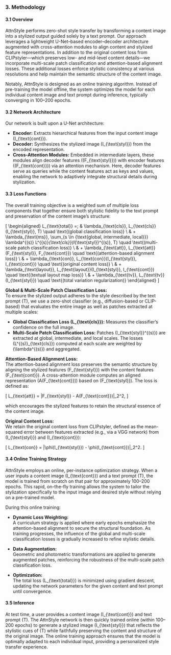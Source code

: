 ### 3. Methodology

#### 3.1 Overview

AttnStyle performs zero-shot style transfer by transforming a content image into a stylized output guided solely by a text prompt. Our approach leverages a lightweight U-Net–based encoder–decoder architecture augmented with cross-attention modules to align content and stylized feature representations. In addition to the original content loss from CLIPstyler—which preserves low- and mid-level content details—we incorporate multi-scale patch classification and attention-based alignment losses. These additional losses enforce stylistic consistency at various resolutions and help maintain the semantic structure of the content image.

Notably, AttnStyle is designed as an online training algorithm. Instead of pre-training the model offline, the system optimizes the model for each individual content image and text prompt during inference, typically converging in 100–200 epochs.

#### 3.2 Network Architecture

Our network is built upon a U-Net architecture:
- **Encoder:** Extracts hierarchical features from the input content image \(I_{\text{cont}}\).
- **Decoder:** Synthesizes the stylized image \(I_{\text{styl}}\) from the encoded representation.
- **Cross-Attention Modules:** Embedded in intermediate layers, these modules align decoder features (\(F_{\text{styl}}\)) with encoder features (\(F_{\text{cont}}\)) via an attention mechanism. Here, decoder features serve as queries while the content features act as keys and values, enabling the network to adaptively integrate structural details during stylization.

#### 3.3 Loss Functions

The overall training objective is a weighted sum of multiple loss components that together ensure both stylistic fidelity to the text prompt and preservation of the content image’s structure:

\[
\begin{aligned}
L_{\text{total}} =\; & \lambda_{\text{cls}}\, L_{\text{cls}}(I_{\text{styl}}, T) \quad \text{(global classification loss)} \\
& + \lambda_{\text{ms}}\, \sum_{s \in \{\text{global, intermediate, local}\}} \lambda^{(s)} L^{(s)}_{\text{cls}}(I_{\text{styl}}^{(s)}, T) \quad \text{(multi-scale patch classification loss)} \\
& + \lambda_{\text{att}}\, L_{\text{att}}(F_{\text{styl}}, F_{\text{cont}}) \quad \text{(attention-based alignment loss)} \\
& + \lambda_{\text{con}}\, L_{\text{con}}(I_{\text{styl}}, I_{\text{cont}}) \quad \text{(original content loss)} \\
& + \lambda_{\text{layout}}\, L_{\text{layout}}(I_{\text{styl}}, I_{\text{cont}}) \quad \text{(textual layout map loss)} \\
& + \lambda_{\text{tv}}\, L_{\text{tv}}(I_{\text{styl}}) \quad \text{(total variation regularization)}
\end{aligned}
\]

**Global & Multi-Scale Patch Classification Loss:**  
To ensure the stylized output adheres to the style described by the text prompt \(T\), we use a zero-shot classifier (e.g., diffusion-based or CLIP-based) that evaluates the entire image as well as patches extracted at multiple scales:
- **Global Classification Loss \(L_{\text{cls}}\):** Measures the classifier’s confidence on the full image.
- **Multi-Scale Patch Classification Loss:** Patches \(I_{\text{styl}}^{(s)}\) are extracted at global, intermediate, and local scales. The losses \(L^{(s)}_{\text{cls}}\) computed at each scale are weighted by \(\lambda^{(s)}\) and aggregated.

**Attention-Based Alignment Loss:**  
The attention-based alignment loss preserves the semantic structure by aligning the stylized features \(F_{\text{styl}}\) with the content features \(F_{\text{cont}}\). A cross-attention module computes an aligned representation \(A(F_{\text{cont}})\) based on \(F_{\text{styl}}\). The loss is defined as:

\[
L_{\text{att}} = \|F_{\text{styl}} - A(F_{\text{cont}})\|_2^2,
\]

which encourages the stylized features to retain the structural essence of the content image.

**Original Content Loss:**  
We retain the original content loss from CLIPstyler, defined as the mean-squared error between features extracted (e.g., via a VGG network) from \(I_{\text{styl}}\) and \(I_{\text{cont}}\):

\[
L_{\text{con}} = \|\phi(I_{\text{styl}}) - \phi(I_{\text{cont}})\|_2^2.
\]


#### 3.4 Online Training Strategy

AttnStyle employs an online, per-instance optimization strategy. When a user inputs a content image \(I_{\text{cont}}\) and a text prompt \(T\), the model is trained from scratch on that pair for approximately 100–200 epochs. This rapid, on-the-fly training allows the system to tailor the stylization specifically to the input image and desired style without relying on a pre-trained model.

During this online training:
- **Dynamic Loss Weighting:**  
  A curriculum strategy is applied where early epochs emphasize the attention-based alignment to secure the structural foundation. As training progresses, the influence of the global and multi-scale classification losses is gradually increased to refine stylistic details.
  
- **Data Augmentation:**  
  Geometric and photometric transformations are applied to generate augmented patches, reinforcing the robustness of the multi-scale patch classification loss.

- **Optimization:**  
  The total loss \(L_{\text{total}}\) is minimized using gradient descent, updating the network parameters for the given content and text prompt until convergence.

#### 3.5 Inference

At test time, a user provides a content image \(I_{\text{cont}}\) and text prompt \(T\). The AttnStyle network is then quickly trained online (within 100–200 epochs) to generate a stylized image \(I_{\text{styl}}\) that reflects the stylistic cues of \(T\) while faithfully preserving the content and structure of the original image. The online training approach ensures that the model is optimally adapted to each individual input, providing a personalized style transfer experience.